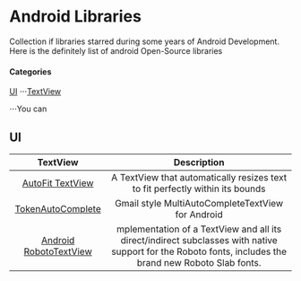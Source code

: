 Android Libraries
================

Collection if libraries starred during some years of Android Development. Here is the definitely list of android Open-Source libraries

#### Categories
[UI](#ui)
⋅⋅⋅[TextView](#textview)
  
⋅⋅⋅You can





## UI

| TextView | Description
| :----------: | :--------: |
| [AutoFit TextView](https://github.com/grantland/android-autofittextview) | A TextView that automatically resizes text to fit perfectly within its bounds |
| [TokenAutoComplete](https://github.com/splitwise/TokenAutoComplete) | Gmail style MultiAutoCompleteTextView for Android |
| [Android RobotoTextView](https://github.com/johnkil/Android-RobotoTextView) | mplementation of a TextView and all its direct/indirect subclasses with native support for the Roboto fonts, includes the brand new Roboto Slab fonts. |
